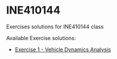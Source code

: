 # INE410144
Exercises solutions for INE410144 class

Available Exercise solutions:
- [Exercise 1 - Vehicle Dynamics Analysis](./exercise_1/SOLUTION.md)